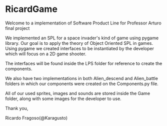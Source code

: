 # RicardGame

Welcome to a implementation of Software Product Line for Professor Arturo final project

We implemented an SPL for a space invader's kind of game using pygame library. Our goal is to apply the theory of 
Object Oriented SPL in games. Using pygame we created interfaces to be instantiated by the developer which will 
focus on a 2D game shooter.

The interfaces will be found inside the LPS folder for reference to create the components.

We also have two implementations in both Alien_descend and Alien_battle folders in which our components were created
on the Components.py file.

All of our used sprites, images and sounds are stored inside the Game folder, along with some images for the developer
to use.

Thank you,

Ricardo Fragoso(@Karagusto)

 
